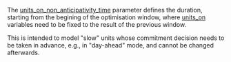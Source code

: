 The [units\_on\_non\_anticipativity\_time](@ref) parameter defines the duration, starting from the begining
of the optimisation window, where [units\_on](@ref) variables need to be fixed to the result of the previous window.

This is intended to model "slow" units whose commitment decision needs to be taken in advance, e.g., in "day-ahead" mode,
and cannot be changed afterwards.
